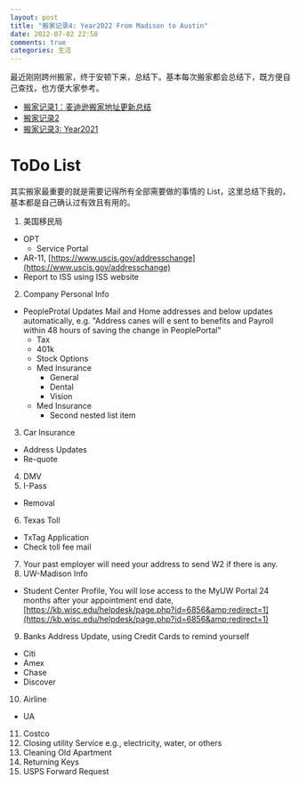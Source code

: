 ```yaml
---
layout: post
title: "搬家记录4: Year2022 From Madison to Austin"
date: 2022-07-02 22:58
comments: true
categories: 生活
---
```


最近刚刚跨州搬家，终于安顿下来，总结下。基本每次搬家都会总结下，既方便自己查找，也方便大家参考。

* [搬家记录1：麦迪逊搬家地址更新总结](https://iphyer.github.io/blog/2018/08/07/address/)
* [搬家记录2](https://iphyer.github.io/blog/2020/08/05/NewHome/)
* [搬家记录3: Year2021](https://iphyer.github.io/blog/2021/07/25/Moving21/)

<!--more-->

# ToDo List

其实搬家最重要的就是需要记得所有全部需要做的事情的 List，这里总结下我的，基本都是自己确认过有效且有用的。

1. 美国移民局
  - OPT
    - Service Portal
  - AR-11, [https://www.uscis.gov/addresschange](https://www.uscis.gov/addresschange)
  - Report to ISS using ISS website 
2. Company Personal Info
  - PeopleProtal Updates Mail and Home addresses and below updates automatically, e.g. &quot;Address canes will e sent to benefits and Payroll within 48 hours of saving the change in PeoplePortal&quot;
    - Tax
    - 401k
    - Stock Options
    - Med Insurance
      - General
      - Dental
      - Vision
    - Med Insurance
       - Second nested list item
3. Car Insurance
  - Address Updates
  - Re-quote
4. DMV
5. I-Pass
  - Removal
6. Texas Toll
  - TxTag Application
  - Check toll fee mail
7. Your past employer will need your address to send W2 if there is any.
8. UW-Madison Info
  - Student Center Profile, You will lose access to the MyUW Portal 24 months after your appointment end date, [https://kb.wisc.edu/helpdesk/page.php?id=6856&amp;redirect=1](https://kb.wisc.edu/helpdesk/page.php?id=6856&amp;redirect=1)
9. Banks Address Update, using Credit Cards to remind yourself
  - Citi
  - Amex
  - Chase
  - Discover
10. Airline
  - UA
11. Costco
12. Closing utility Service e.g., electricity, water, or others
13. Cleaning Old Apartment
14. Returning Keys
15. USPS Forward Request 
